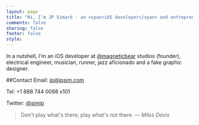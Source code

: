 ```yaml
---
layout: page
title: "Hi, I'm JP Simard - an <span>iOS developer</span> and entrepreneur based in <span>Ottawa, Canada.</span>"
comments: false
sharing: false
footer: false
style:
---
```

In a nutshell, I'm an iOS developer at [@magneticbear](http://magneticbear.com) studios (founder), electrical engineer, musician, runner, jazz aficionado and a fake graphic designer.

##Contact
Email: [jp@jpsim.com](mailto:jp@jpsim.com)

Tel: +1 888 744 0098 x101

Twitter: [@simjp](https://twitter.com/simjp)

> &#147;Don't play what's there, play what's not there.&#148;
> <cite>&mdash; Miles Davis</cite>